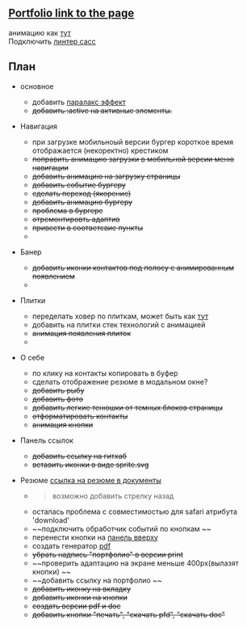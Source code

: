 ## [Portfolio link to the page](https://poliakh.github.io/myportfolio/)

анимацию как [тут](https://templatemag.com/demo/Jack/)  
Подключить [линтер сасс](https://www.master-web.info/kak-lintovat-vash-sass-css-stylelint/)  

## Плaн 

- основное  
	- добавить [паралакс эффект](https://www.youtube.com/watch?v=neYjdM3D_S8)
	- ~~добавить  :active  на активные элементы.~~
- Навигация  
	- при загрузке мобильноый версии бургер короткое время отображается (некоректно) крестиком  
	- ~~поправить анимацию загрузки в мобильной версии меню навигации~~
	- ~~добавить анимацию на загрузку страницы~~  
	- ~~добавить событие бургеру~~  
	- ~~сделать переход (якорение)~~
	- ~~добавить анимацию бургеру~~  
	- ~~проблема в бургере~~  
	- ~~отремонтировть адаптив~~  
	- ~~привести в соответсвие пункты~~  
	- 

- Банер
	- ~~добавить иконки контактов под полосу с анимированным появлением~~
	- 

- Плитки
	- переделать ховер по плиткам, может быть как [тут](https://templatemag.com/demo/Jack/)
	- добавить на плитки стек технологий с анимацией
	- ~~анимация появления плиток~~  
	- 

- О себе
	- по клику на контакты копировать в буфер
	- сделать отображение резюме в модальном окне?
	- ~~добавить рыбу~~
	- ~~добавить фото~~
	- ~~добавить легкие тенюшки от темных блоков страницы~~
	- ~~отформатировать контакты~~
	- ~~анимация кнопки~~
	

- Панель ссылок
	- ~~добавить ссылку на гитхаб~~
	- ~~вставить иконки в виде sprite.svg~~

- Резюме
[ссылка на резюме в документы](https://poliakh.github.io/myportfolio/site/resume/)
	- >возможно добавить стрелку назад
	- осталась проблема с совместимостью для safari атрибута 'download'
	- ~~подключить обработчик cобытий по кнопкам  ~~
	- перенести кнопки на [панель вверху](https://i.imgur.com/1e9WoPT.png)
	- создать генератор [pdf](https://github.com/MrRio/jsPDF)  
	- ~~убрать надпись "портфолио" в версии print~~
	- ~~проверить адаптацию на экране меньше 400px(вылазят кнопки) ~~
	- ~~добавить ссылку на портфолио  ~~
	- ~~добавить иконку на вкладку~~
	- ~~добавить иконки на кнопки~~
	- ~~создать версии pdf и doc~~
	- ~~добавить кнопки "печать", "скачать pfd", "скачать doc"~~
